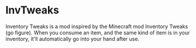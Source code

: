 # InvTweaks
Inventory Tweaks is a mod inspired by the Minecraft mod Inventory Tweaks (go figure). When you consume an item, and the same kind of item is in your inventory, it'll automatically go into your hand after use.
